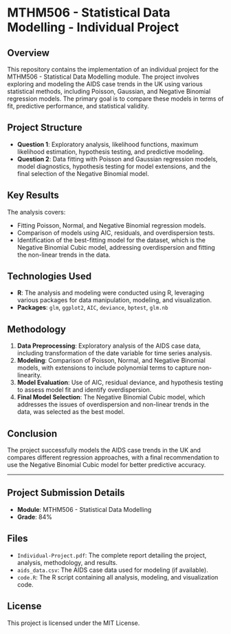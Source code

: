 # MTHM506 - Statistical Data Modelling - Individual Project

## Overview
This repository contains the implementation of an individual project for the MTHM506 - Statistical Data Modelling module. The project involves exploring and modeling the AIDS case trends in the UK using various statistical methods, including Poisson, Gaussian, and Negative Binomial regression models. The primary goal is to compare these models in terms of fit, predictive performance, and statistical validity.

## Project Structure
- **Question 1**: Exploratory analysis, likelihood functions, maximum likelihood estimation, hypothesis testing, and predictive modeling.
- **Question 2**: Data fitting with Poisson and Gaussian regression models, model diagnostics, hypothesis testing for model extensions, and the final selection of the Negative Binomial model.

## Key Results
The analysis covers:
- Fitting Poisson, Normal, and Negative Binomial regression models.
- Comparison of models using AIC, residuals, and overdispersion tests.
- Identification of the best-fitting model for the dataset, which is the Negative Binomial Cubic model, addressing overdispersion and fitting the non-linear trends in the data.

## Technologies Used
- **R**: The analysis and modeling were conducted using R, leveraging various packages for data manipulation, modeling, and visualization.
- **Packages**: `glm`, `ggplot2`, `AIC`, `deviance`, `bptest`, `glm.nb`

## Methodology
1. **Data Preprocessing**: Exploratory analysis of the AIDS case data, including transformation of the date variable for time series analysis.
2. **Modeling**: Comparison of Poisson, Normal, and Negative Binomial models, with extensions to include polynomial terms to capture non-linearity.
3. **Model Evaluation**: Use of AIC, residual deviance, and hypothesis testing to assess model fit and identify overdispersion.
4. **Final Model Selection**: The Negative Binomial Cubic model, which addresses the issues of overdispersion and non-linear trends in the data, was selected as the best model.

## Conclusion
The project successfully models the AIDS case trends in the UK and compares different regression approaches, with a final recommendation to use the Negative Binomial Cubic model for better predictive accuracy.

---

## Project Submission Details
- **Module**: MTHM506 - Statistical Data Modelling
- **Grade**: 84%

## Files
- `Individual-Project.pdf`: The complete report detailing the project, analysis, methodology, and results.
- `aids_data.csv`: The AIDS case data used for modeling (if available).
- `code.R`: The R script containing all analysis, modeling, and visualization code.

## License
This project is licensed under the MIT License.
